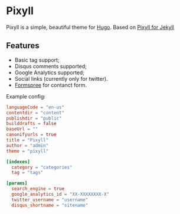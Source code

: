 # Pixyll

Pixyll is a simple, beautiful theme for [Hugo](http://gohugo.io/).
Based on [Pixyll for Jekyll](https://github.com/johnotander/pixyll)

## Features

- Basic tag support;
- Disqus comments supported;
- Google Analytics supported;
- Social links (currently only for twitter).
- [Formspree](http://formspree.io/) for contanct form.

Example config:

```toml
languageCode = "en-us"
contentdir = "content"
publishdir = "public"
builddrafts = false
baseUrl = ""
canonifyurls = true
title = "Pixyll"
author = "admin"
theme = "pixyll"

[indexes]
  category = "categories"
  tag = "tags"

[params]
  search_engine = true
  google_analytics_id = "XX-XXXXXXXX-X"
  twitter_username = "username"
  disqus_shortname = "sitename"
```


